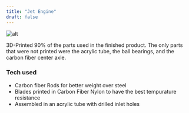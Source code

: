 ```yaml
---
title: "Jet Engine"
draft: false 
---
```


![alt](//via.placeholder.com/640x150)

3D-Printed 90% of the parts used in the finished product. The only parts that were not printed were the acrylic tube, the ball bearings, and the carbon fiber center axle. 

### Tech used 
* Carbon fiber Rods for better weight over steel
* Blades printed in Carbon Fiber Nylon to have the best tempurature resistance
* Assembled in an acrylic tube with drilled inlet holes 